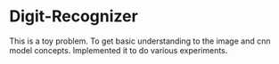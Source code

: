 # Digit-Recognizer
This is a toy problem. To get basic understanding to the image and cnn model concepts. Implemented it to do various experiments.
